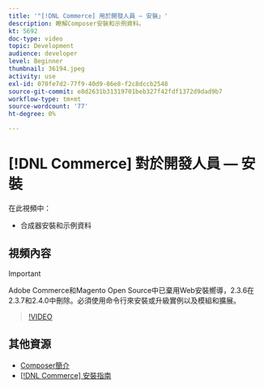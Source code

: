 ```yaml
---
title: '"[!DNL Commerce] 用於開發人員 — 安裝」'
description: 瞭解Composer安裝和示例資料。
kt: 5692
doc-type: video
topic: Development
audience: developer
level: Beginner
thumbnail: 36194.jpeg
activity: use
exl-id: 070fe7d2-77f9-40d9-86e8-f2c8dccb2548
source-git-commit: e8d2631b31319701beb327f42fdf1372d9dad9b7
workflow-type: tm+mt
source-wordcount: '77'
ht-degree: 0%

---
```


# [!DNL Commerce] 對於開發人員 — 安裝

在此視頻中：

- 合成器安裝和示例資料

## 視頻內容

>[!IMPORTANT]
>
>Adobe Commerce和Magento Open Source中已棄用Web安裝嚮導，2.3.6在2.3.7和2.4.0中刪除。必須使用命令行來安裝或升級實例以及模組和擴展。

>[!VIDEO](https://video.tv.adobe.com/v/36194?quality=12&learn=on)

## 其他資源

- [Composer簡介](https://developer.adobe.com/commerce/php/development/composer/)
- [[!DNL Commerce] 安裝指南](https://experienceleague.adobe.com/docs/commerce-operations/installation-guide/overview.html)
